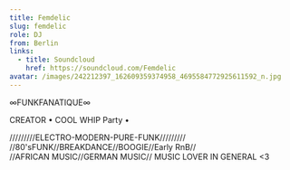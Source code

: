 ```yaml
---
title: Femdelic
slug: femdelic
role: DJ
from: Berlin
links:
  - title: Soundcloud
    href: https://soundcloud.com/Femdelic
avatar: /images/242212397_162609359374958_4695584772925611592_n.jpg
---
```

<!--StartFragment-->

∞FUNKFANATIQUE∞

CREATOR • COOL WHIP Party •

/////////ELECTRO-MODERN-PURE-FUNK/////////\
//80'sFUNK//BREAKDANCE//BOOGIE//Early RnB//\
//AFRICAN MUSIC//GERMAN MUSIC// MUSIC LOVER IN GENERAL <3

<!--EndFragment-->